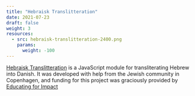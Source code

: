 ```yaml
---
title: "Hebraisk Translitteration"
date: 2021-07-23
draft: false
weight: 3
resources:
  - src: hebraisk-translitteration-2400.png
    params:
      weight: -100
---
```


[Hebraisk Translitteration](https://github.com/Taatik/hebraisk-translitteration) is a JavaScript module for transliterating Hebrew into Danish.
It was developed with help from the Jewish community in Copenhagen, and funding for this project was graciously provided by [Educating for Impact](https://educatingforimpact.com/)
